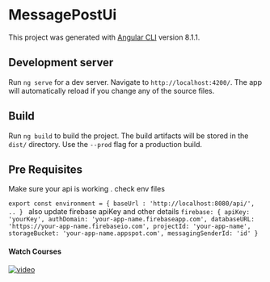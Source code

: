 # MessagePostUi

This project was generated with [Angular CLI](https://github.com/angular/angular-cli) version 8.1.1.

## Development server

Run `ng serve` for a dev server. Navigate to `http://localhost:4200/`. The app will automatically reload if you change any of the source files.

## Build

Run `ng build` to build the project. The build artifacts will be stored in the `dist/` directory. Use the `--prod` flag for a production build.



## Pre Requisites

Make sure your api is working . check env files

`export const environment = {
   baseUrl : 'http://localhost:8080/api/', 
   ..
  }
`
also update firebase apiKey and other details
`firebase: {
     apiKey: 'yourKey',
     authDomain: 'your-app-name.firebaseapp.com',
     databaseURL: 'https://your-app-name.firebaseio.com',
     projectId: 'your-app-name',
     storageBucket: 'your-app-name.appspot.com',
     messagingSenderId: 'id'
   }`


#### Watch Courses
[![video](https://youtu.be/8FBsvpHUsxA)](https://youtu.be/8FBsvpHUsxA)
